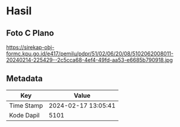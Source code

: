 # Hasil

## Foto C Plano

https://sirekap-obj-formc.kpu.go.id/e417/pemilu/pdpr/51/02/06/20/08/5102062008011-20240214-225429--2c5cca68-4ef4-49fd-aa53-e6685b790918.jpg


## Metadata

| Key        | Value               |
| ---------- | ------------------- |
| Time Stamp | 2024-02-17 13:05:41 |
| Kode Dapil | 5101                |




